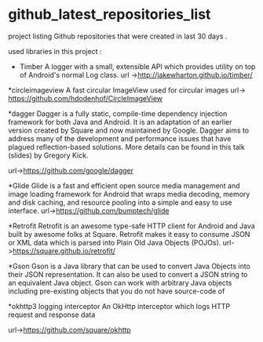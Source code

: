 # github_latest_repositories_list

project listing Github repositories that were created in last 30 days .

used libraries in this project :

* Timber 
A logger with a small, extensible API which provides utility on top of Android's normal Log class. 
url ->http://jakewharton.github.io/timber/

*circleimageview
A fast circular ImageView used for circular images
url-> https://github.com/hdodenhof/CircleImageView

*dagger
Dagger is a fully static, compile-time dependency injection framework for both Java and Android. It is an adaptation of an earlier version created by Square and now maintained by Google.
Dagger aims to address many of the development and performance issues that have plagued reflection-based solutions. More details can be found in this talk (slides) by Gregory Kick.

url->https://github.com/google/dagger

*Glide
Glide is a fast and efficient open source media management and image loading framework for Android that wraps media decoding, memory and disk caching, and resource pooling into a simple and easy to use interface.
url->https://github.com/bumptech/glide

*Retrofit
Retrofit is an awesome type-safe HTTP client for Android and Java built by awesome folks at Square. Retrofit makes it easy to consume JSON or XML data which is parsed into Plain Old Java Objects (POJOs).
url->https://square.github.io/retrofit/

*Gson
Gson is a Java library that can be used to convert Java Objects into their JSON representation. It can also be used to convert a JSON string to an equivalent Java object. Gson can work with arbitrary Java objects including pre-existing objects that you do not have source-code of

*okhttp3 logging interceptor
An OkHttp interceptor which logs HTTP request and response data

url->https://github.com/square/okhttp

